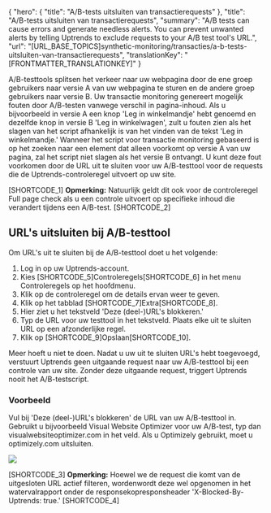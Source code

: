 {
  "hero": {
    "title": "A/B-tests uitsluiten van transactierequests"
  },
  "title": "A/B-tests uitsluiten van transactierequests",
  "summary": "A/B tests can cause errors and generate needless alerts. You can prevent unwanted alerts by telling Uptrends to exclude requests to your A/B test tool's URL.",
  "url": "[URL_BASE_TOPICS]synthetic-monitoring/transacties/a-b-tests-uitsluiten-van-transactierequests",
  "translationKey": "[FRONTMATTER_TRANSLATIONKEY]"
}

A/B-testtools splitsen het verkeer naar uw webpagina door de ene groep gebruikers naar versie A van uw webpagina te sturen en de andere groep gebruikers naar versie B. Uw transactie monitoring genereert mogelijk fouten door A/B-testen vanwege verschil in pagina-inhoud. Als u bijvoorbeeld in versie A een knop 'Leg in winkelmandje' hebt genoemd en dezelfde knop in versie B 'Leg in winkelwagen', zult u fouten zien als het slagen van het script afhankelijk is van het vinden van de tekst 'Leg in winkelmandje.' Wanneer het script voor transactie monitoring gebaseerd is op het zoeken naar een element dat alleen voorkomt op versie A van uw pagina, zal het script niet slagen als het versie B ontvangt. U kunt deze fout voorkomen door de URL uit te sluiten voor uw A/B-testtool voor de requests die de Uptrends-controleregel uitvoert op uw site.  

[SHORTCODE_1]
**Opmerking:** Natuurlijk geldt dit ook voor de controleregel Full page check als u een controle uitvoert op specifieke inhoud die verandert tijdens een A/B-test.
[SHORTCODE_2]

## URL's uitsluiten bij A/B-testtool

Om URL's uit te sluiten bij de A/B-testtool doet u het volgende:

1.  Log in op uw Uptrends-account.
2.  Kies [SHORTCODE_5]Controleregels[SHORTCODE_6] in het menu Controleregels op het hoofdmenu.
3.  Klik op de controleregel om de details ervan weer te geven.
4.  Klik op het tabblad [SHORTCODE_7]Extra[SHORTCODE_8].
5.  Hier ziet u het tekstveld 'Deze (deel-)URL's blokkeren.'
6.  Typ de URL voor uw testtool in het tekstveld. Plaats elke uit te sluiten URL op een afzonderlijke regel.
7.  Klik op [SHORTCODE_9]Opslaan[SHORTCODE_10].

Meer hoeft u niet te doen. Nadat u uw uit te sluiten URL's hebt toegevoegd, verstuurt Uptrends geen uitgaande request naar uw A/B-testtool bij een controle van uw site. Zonder deze uitgaande request, triggert Uptrends nooit het A/B-testscript.

### Voorbeeld

Vul bij 'Deze (deel-)URL's blokkeren' de URL van uw A/B-testtool in. Gebruikt u bijvoorbeeld Visual Website Optimizer voor uw A/B-test, typ dan visualwebsiteoptimizer.com in het veld. Als u Optimizely gebruikt, moet u optimizely.com uitsluiten.

![]([LINK_URL_1])

[SHORTCODE_3]
**Opmerking:** Hoewel we de request die komt van de uitgesloten URL actief filteren, wordenwordt deze wel opgenomen in het watervalrapport onder de responsekopresponsheader 'X-Blocked-By-Uptrends: true.'
[SHORTCODE_4]
